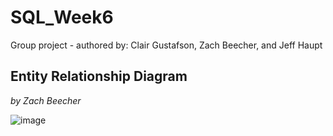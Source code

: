 # SQL_Week6
Group project - authored by: Clair Gustafson, Zach Beecher, and Jeff Haupt

## Entity Relationship Diagram
_by Zach Beecher_

![image](https://user-images.githubusercontent.com/66330433/90608825-272e9480-e1d1-11ea-91d6-c4fec2b3f78f.png)
